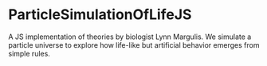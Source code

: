 # ParticleSimulationOfLifeJS
A JS implementation of theories by biologist Lynn Margulis. We simulate a particle universe to explore how life-like but artificial behavior emerges from simple rules.
